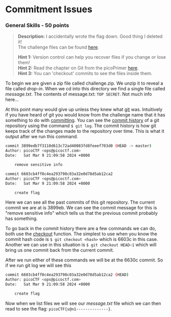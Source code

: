 # Commitment Issues

### General Skills - 50 points

>**Description:** I accidentally wrote the flag down. Good thing I deleted it! <br>
> The challenge files can be found [here](challenge.zip).
>
>**Hint 1:** Version control can help you recover files if you change or lose them! <br>
>**Hint 2:** Read the chapter on Git from the picoPrimer [here](https://primer.picoctf.org/#_git_version_control).<br>
>**Hint 3:** You can 'checkout' commits to see the files inside them.

To begin we are given a zip file called challenge.zip. We unzip it to reveal a file called *drop-in*. When we cd into this directory we find a single file called *message.txt*. The contents of message.txt: `TOP SECRET`. Not much info here...

At this point many would give up unless they knew what [git](https://git-scm.com/) was. Intuitively if you have heard of git you would know from the challenge name that it has something to do with [committing](https://git-scm.com/docs/git-commit). You can see the [commit history](https://git-scm.com/book/en/v2/Git-Basics-Viewing-the-Commit-History) of a git repository using the command `$ git log`. The commit history is how git keeps track of the changes made to the repository over time. This is what it output after we run this command.

```bash
commit 3899edb7f3110d613c72ad40083fd8feeef703d0 (HEAD -> master)
Author: picoCTF <ops@picoctf.com>
Date:   Sat Mar 9 21:09:58 2024 +0000

    remove sensitive info

commit 6603cb4ff0c4ea293798c03a32e0d78d5ab12ca2
Author: picoCTF <ops@picoctf.com>
Date:   Sat Mar 9 21:09:58 2024 +0000

    create flag
```

Here we can see all the past commits of this git repository. The current commit we are at is 3899eb. We can see the commit message for this is "remove sensitive info" which tells us that the previous commit probably has something.

To go back in the commit history there are a few commands we can do, both use the [checkout](https://git-scm.com/docs/git-checkout) function. The simplest to use when you know the commit hash code is `$ git checkout <hash>` which is 6603c in this case. Another we can use in this situation is `$ git checkout HEAD~1` which will bring us one commit back from the current commit.

After we run either of these commands we will be at the 6630c commit. So if we run git log we will see this

```bash
commit 6603cb4ff0c4ea293798c03a32e0d78d5ab12ca2 (HEAD)
Author: picoCTF <ops@picoctf.com>
Date:   Sat Mar 9 21:09:58 2024 +0000

    create flag
```

Now when we list files we will see our *message.txt* file which we can then read to see the flag: `picoCTF{s@n1--------------}`.
